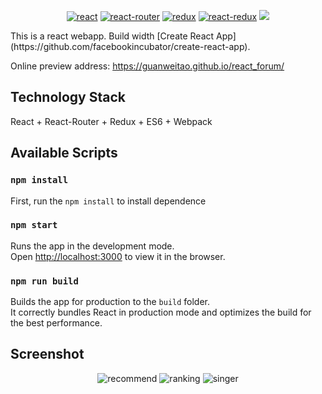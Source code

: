 <p align="center">
  <a href="https://github.com/facebook/react"><img src="https://img.shields.io/badge/react-16.2.0-brightgreen.svg" alt="react"></a>
  <a href="https://github.com/ReactTraining/react-router"><img src="https://img.shields.io/badge/react--router-4.2.2-red.svg" alt="react-router"></a>
  <a href="https://github.com/reactjs/redux"><img src="https://img.shields.io/badge/redux-v3.7.2-blue.svg" alt="redux"></a>
  <a href="https://github.com/reactjs/react-redux"><img src="https://img.shields.io/badge/react--redux-v5.0.6-blue.svg" alt="react-redux"></a>
  <a href="https://github.com/axios/axios"><img src="https://img.shields.io/badge/axios-0.17.1-yellow.svg"></a>
</p>
This is a react webapp. Build width [Create React App](https://github.com/facebookincubator/create-react-app).

Online preview address: https://guanweitao.github.io/react_forum/

## Technology Stack

React + React-Router + Redux + ES6 + Webpack


## Available Scripts

### `npm install`

First, run the `npm install` to install dependence

### `npm start`

Runs the app in the development mode.<br>
Open [http://localhost:3000](http://localhost:3000) to view it in the browser.

### `npm run build`

Builds the app for production to the `build` folder.<br>
It correctly bundles React in production mode and optimizes the build for the best performance.

## Screenshot

<p align="center">
  <img src="https://guanweitao.github.io/react_forum/screenshot/home.png" alt="recommend" style="max-width:50%!important" />
  <img src="https://guanweitao.github.io/react_forum/screenshot/detail.png" style="max-width:50%!important" alt="ranking"/>
  <img src="https://guanweitao.github.io/react_forum/screenshot/com.png" style="max-width:50%!important" alt="singer"/>
</p>
